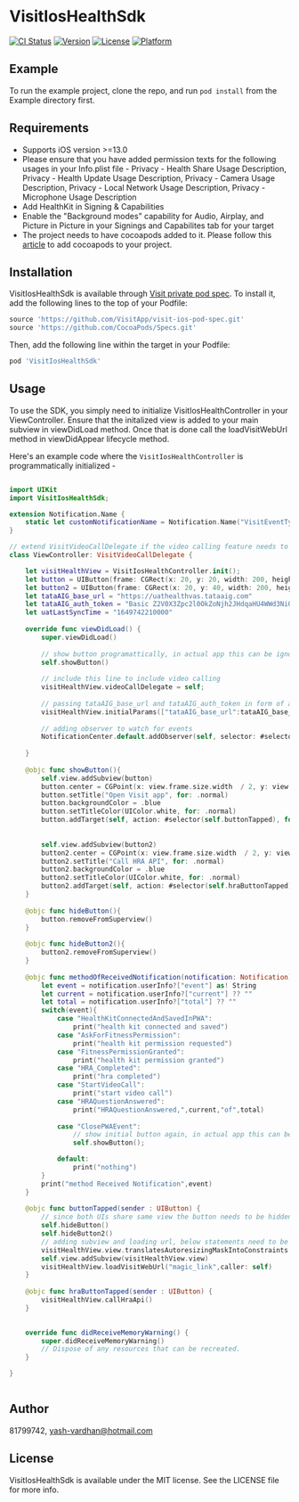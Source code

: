 # VisitIosHealthSdk

[![CI Status](https://img.shields.io/travis/81799742/VisitIosHealthSdk.svg?style=flat)](https://travis-ci.org/81799742/VisitIosHealthSdk)
[![Version](https://img.shields.io/cocoapods/v/VisitIosHealthSdk.svg?style=flat)](https://cocoapods.org/pods/VisitIosHealthSdk)
[![License](https://img.shields.io/cocoapods/l/VisitIosHealthSdk.svg?style=flat)](https://cocoapods.org/pods/VisitIosHealthSdk)
[![Platform](https://img.shields.io/cocoapods/p/VisitIosHealthSdk.svg?style=flat)](https://cocoapods.org/pods/VisitIosHealthSdk)

## Example

To run the example project, clone the repo, and run `pod install` from the Example directory first.

## Requirements

- Supports iOS version >=13.0
- Please ensure that you have added permission texts for the following usages in your Info.plist file - Privacy - Health Share Usage Description, Privacy - Health Update Usage Description, Privacy - Camera Usage Description, Privacy - Local Network Usage Description, Privacy - Microphone Usage Description
- Add HealthKit in Signing & Capabilities
- Enable the "Background modes" capability for Audio, Airplay, and Picture in Picture in your Signings and Capabilites tab for your target
- The project needs to have cocoapods added to it. Please follow this [article](https://www.hackingwithswift.com/articles/95/how-to-add-cocoapods-to-your-project) to add cocoapods to your project.

## Installation

VisitIosHealthSdk is available through [Visit private pod spec](https://github.com/VisitApp/visit-ios-pod-spec). To install
it, add the following lines to the top of your Podfile:

```ruby
source 'https://github.com/VisitApp/visit-ios-pod-spec.git'
source 'https://github.com/CocoaPods/Specs.git'
```

Then, add the following line within the target in your Podfile:


```ruby
pod 'VisitIosHealthSdk'
```

## Usage

To use the SDK, you simply need to initialize VisitIosHealthController in your ViewController. Ensure that the initalized view is added to your main subview in viewDidLoad method. Once that is done call the loadVisitWebUrl method in viewDidAppear lifecycle method.

Here's an example code where the `VisitIosHealthController` is programmatically initialized -

```swift

import UIKit
import VisitIosHealthSdk;

extension Notification.Name {
    static let customNotificationName = Notification.Name("VisitEventType")
}

// extend VisitVideoCallDelegate if the video calling feature needs to be integrated otherwise UIViewController can be used
class ViewController: VisitVideoCallDelegate {

    let visitHealthView = VisitIosHealthController.init();
    let button = UIButton(frame: CGRect(x: 20, y: 20, width: 200, height: 60))
    let button2 = UIButton(frame: CGRect(x: 20, y: 40, width: 200, height: 60))
    let tataAIG_base_url = "https://uathealthvas.tataaig.com"
    let tataAIG_auth_token = "Basic Z2V0X3Zpc2l0OkZoNjh2JHdqaHU4WWd3NiQ="
    let uatLastSyncTime = "1649742210000"
    
    override func viewDidLoad() {
        super.viewDidLoad()
        
        // show button programattically, in actual app this can be ignored
        self.showButton()
        
        // include this line to include video calling
        visitHealthView.videoCallDelegate = self;
        
        // passing tataAIG_base_url and tataAIG_auth_token in form of a dictionary
        visitHealthView.initialParams(["tataAIG_base_url":tataAIG_base_url, "tataAIG_auth_token":tataAIG_auth_token,"uatLastSyncTime":uatLastSyncTime])
        
        // adding observer to watch for events
        NotificationCenter.default.addObserver(self, selector: #selector(self.methodOfReceivedNotification(notification:)), name: .customNotificationName, object: nil)
        
    }
    
    @objc func showButton(){
        self.view.addSubview(button)
        button.center = CGPoint(x: view.frame.size.width  / 2, y: view.frame.size.height / 4)
        button.setTitle("Open Visit app", for: .normal)
        button.backgroundColor = .blue
        button.setTitleColor(UIColor.white, for: .normal)
        button.addTarget(self, action: #selector(self.buttonTapped), for: .touchUpInside)
        
        
        self.view.addSubview(button2)
        button2.center = CGPoint(x: view.frame.size.width  / 2, y: view.frame.size.height / 3)
        button2.setTitle("Call HRA API", for: .normal)
        button2.backgroundColor = .blue
        button2.setTitleColor(UIColor.white, for: .normal)
        button2.addTarget(self, action: #selector(self.hraButtonTapped), for: .touchUpInside)
    }
    
    @objc func hideButton(){
        button.removeFromSuperview()
    }
    
    @objc func hideButton2(){
        button2.removeFromSuperview()
    }
    
    @objc func methodOfReceivedNotification(notification: Notification) {
        let event = notification.userInfo?["event"] as! String
        let current = notification.userInfo?["current"] ?? ""
        let total = notification.userInfo?["total"] ?? ""
        switch(event){
            case "HealthKitConnectedAndSavedInPWA":
                print("health kit connected and saved")
            case "AskForFitnessPermission":
                print("health kit permission requested")
            case "FitnessPermissionGranted":
                print("health kit permission granted")
            case "HRA_Completed":
                print("hra completed")
            case "StartVideoCall":
                print("start video call")
            case "HRAQuestionAnswered":
                print("HRAQuestionAnswered,",current,"of",total)
                
            case "ClosePWAEvent":
                // show initial button again, in actual app this can be ignored
                self.showButton();

            default:
                print("nothing")
        }
        print("method Received Notification",event)
    }
    
    @objc func buttonTapped(sender : UIButton) {
        // since both UIs share same view the button needs to be hidden, in actual app this can be ignored
        self.hideButton()
        self.hideButton2()
        // adding subview and loading url, below statements need to be called in same order
        visitHealthView.view.translatesAutoresizingMaskIntoConstraints = false
        self.view.addSubview(visitHealthView.view)
        visitHealthView.loadVisitWebUrl("magic_link",caller: self)
    }
    
    @objc func hraButtonTapped(sender : UIButton) {
        visitHealthView.callHraApi()
    }

    
    override func didReceiveMemoryWarning() {
        super.didReceiveMemoryWarning()
        // Dispose of any resources that can be recreated.
    }

}



```

## Author

81799742, yash-vardhan@hotmail.com

## License

VisitIosHealthSdk is available under the MIT license. See the LICENSE file for more info.
